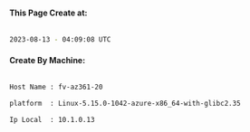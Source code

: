 
   
#### This Page Create at:

```bash

2023-08-13 - 04:09:08 UTC

```

#### Create By Machine:

```bash

Host Name : fv-az361-20

platform  : Linux-5.15.0-1042-azure-x86_64-with-glibc2.35

Ip Local  : 10.1.0.13

```

